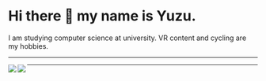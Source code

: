 # Hi there 👋 my name is Yuzu.

I am studying computer science at university. VR content and cycling are my hobbies.

---
<!-- ![Yuzu's GitHub stats](https://github-readme-stats.vercel.app/api?username=yuzukq&show_icons=true&count_private=true&theme=transparent)


![](http://github-profile-summary-cards.vercel.app/api/cards/most-commit-language?username=yuzukq&count_private=true&theme=transparent) -->
<a href="https://github.com/anuraghazra/github-readme-stats">
  <img align="left" src="https://github-readme-stats.vercel.app/api?username=yuzukq&count_private=true&show_icons=true&theme=transparent" />
</a>
<a href="https://github.com/anuraghazra/github-readme-stats">
  <img align="left" src="https://github-readme-stats.vercel.app/api/top-langs/?username=yuzukq&count_private=true&theme=transparent" />
</a> 
<!-- <a href="https://github.com/anuraghazra/github-readme-stats">
  <img align="left" src="http://github-profile-summary-cards.vercel.app/api/cards/most-commit-language?username=yuzukq&count_private=true&theme=transparent" />
</a> -->

---

<!--
### Stack 
<img src="https://skillicons.dev/icons?i=vscode,notion,latex,github,git,blender,unity,discord&theme=dark&perline=10" /> <br /><br />

<img src="https://skillicons.dev/icons?i=arduino,c,cs,python,ruby,rails,html,css,tailwindcss,javascript&theme=dark&perline=10" /> <br /><br />

<img src="https://skillicons.dev/icons?i=linux,ubuntu,bsd,cloudflare,docker,postgresql,sqlite&theme=dark&perline=15" /> <br /><br />
  
### Traning

<img src="https://skillicons.dev/icons?i=nextjs,react&theme=dark&perline=15" /> <br /><br /> -->



